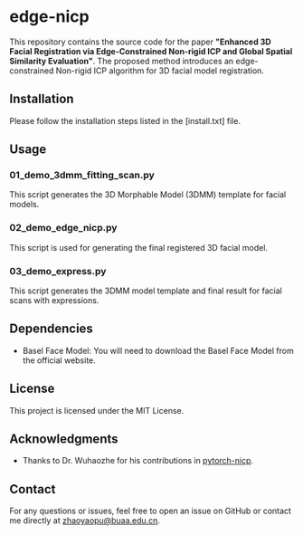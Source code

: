 # edge-nicp

This repository contains the source code for the paper **"Enhanced 3D Facial Registration via Edge-Constrained Non-rigid ICP and Global Spatial Similarity Evaluation"**. The proposed method introduces an edge-constrained Non-rigid ICP algorithm for 3D facial model registration.

## Installation

Please follow the installation steps listed in the [install.txt] file.

## Usage

### 01_demo_3dmm_fitting_scan.py
This script generates the 3D Morphable Model (3DMM) template for facial models.

### 02_demo_edge_nicp.py
This script is used for generating the final registered 3D facial model.

### 03_demo_express.py
This script generates the 3DMM model template and final result for facial scans with expressions.

## Dependencies

- Basel Face Model: You will need to download the Basel Face Model from the official website.

## License

This project is licensed under the MIT License.

## Acknowledgments

- Thanks to Dr. Wuhaozhe for his contributions in [pytorch-nicp](https://github.com/wuhaozhe/pytorch-nicp).

## Contact

For any questions or issues, feel free to open an issue on GitHub or contact me directly at zhaoyaopu@buaa.edu.cn.
